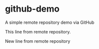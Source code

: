 # github-demo
A simple remote repository demo via GitHub

This line from remote repository.

New line from remote repository
